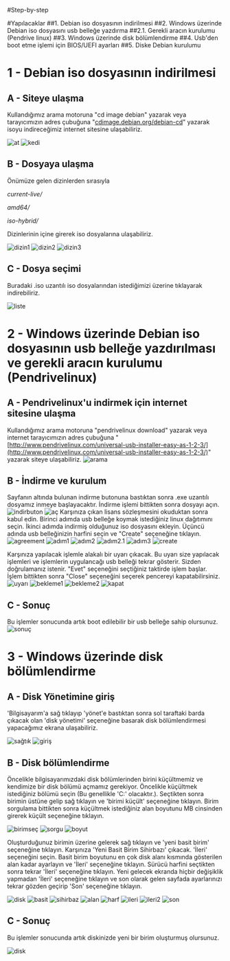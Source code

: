 #Step-by-step

#Yapılacaklar
##1. Debian iso dosyasının indirilmesi
##2. Windows üzerinde Debian iso dosyasını usb belleğe yazdırma
##2.1. Gerekli aracın kurulumu (Pendrive linux)
##3. Windows üzerinde disk bölümlendirme
##4. Usb'den boot etme işlemi için BIOS/UEFI ayarları
##5. Diske Debian kurulumu


# 1 - Debian iso dosyasının indirilmesi


## A - Siteye ulaşma

Kullandığımız arama motoruna "cd image debian" yazarak veya tarayıcımızın 
adres çubuğuna "[cdimage.debian.org/debian-cd](http://cdimage.debian.org/debian-cd/)" 
yazarak isoyu indireceğimiz internet sitesine ulaşabiliriz.

![at](https://raw.githubusercontent.com/DoraUzunsoy/Step-by-step/master/level1/1.png)
![kedi](https://raw.githubusercontent.com/DoraUzunsoy/Step-by-step/master/level1/2.png)

## B - Dosyaya ulaşma

Önümüze gelen dizinlerden sırasıyla

*current-live/*

*amd64/*

*iso-hybrid/*

Dizinlerinin içine girerek iso dosyalarına ulaşabiliriz.

![dizin1](https://raw.githubusercontent.com/DoraUzunsoy/Step-by-step/master/level1/3.png)
![dizin2](https://raw.githubusercontent.com/DoraUzunsoy/Step-by-step/master/level1/4.png)
![dizin3](https://raw.githubusercontent.com/DoraUzunsoy/Step-by-step/master/level1/5.png)

## C - Dosya seçimi

Buradaki .iso uzantılı iso dosyalarından istediğimizi üzerine tıklayarak 
indirebiliriz.

![liste](https://raw.githubusercontent.com/DoraUzunsoy/Step-by-step/master/level1/6.png)

# 2 - Windows üzerinde Debian iso dosyasının usb belleğe yazdırılması ve gerekli aracın kurulumu (Pendrivelinux)


## A - Pendrivelinux'u indirmek için internet sitesine ulaşma 

Kullandığımız arama motoruna "pendrivelinux download" yazarak veya internet
tarayıcımızın adres çubuğuna
 "[http://www.pendrivelinux.com/universal-usb-installer-easy-as-1-2-3/](http://www.pendrivelinux.com/universal-usb-installer-easy-as-1-2-3/)" 
yazarak siteye ulaşabiliriz.
![arama](https://raw.githubusercontent.com/DoraUzunsoy/Step-by-step/master/level2/2.png)

## B - İndirme ve kurulum 

Sayfanın altında bulunan indirme butonuna bastıktan sonra .exe uzantılı dosyamız inmeye başlayacaktır. İndirme işlemi bittikten sonra dosyayı açın. 
![indirbuton](https://raw.githubusercontent.com/DoraUzunsoy/Step-by-step/master/level2/3.png)
![aç](https://raw.githubusercontent.com/DoraUzunsoy/Step-by-step/master/level2/5.png)
Karşınıza çıkan lisans sözleşmesini okuduktan sonra 
kabul edin. Birinci adımda usb belleğe koymak istediğiniz linux dağıtımını seçin. İkinci adımda indirmiş olduğunuz iso dosyasını ekleyin. Üçüncü adında usb belleğinizin harfini seçin ve "Create" seçeneğine 
tıklayın. 
![agreement](https://raw.githubusercontent.com/DoraUzunsoy/Step-by-step/master/level2/6.png)
![adım1](https://raw.githubusercontent.com/DoraUzunsoy/Step-by-step/master/level2/7.png)
![adım2](https://raw.githubusercontent.com/DoraUzunsoy/Step-by-step/mastehttps://raw.githubusercontent.com/DoraUzunsoy/Step-by-step/master/level2/11.pngr/level2/8.png)
![adım2.1](https://raw.githubusercontent.com/DoraUzunsoy/Step-by-step/master/level2/9.png)
![adım3](https://raw.githubusercontent.com/DoraUzunsoy/Step-by-step/master/level2/10.png)
![create](https://raw.githubusercontent.com/DoraUzunsoy/Step-by-step/master/level2/11.png)

Karşınıza yapılacak işlemle alakalı bir uyarı çıkacak. Bu uyarı size yapılacak işlemleri ve işlemlerin uygulancağı usb belleği tekrar gösterir. Sizden doğrulamanız istenir. "Evet" seçeneğini
seçtiğiniz taktirde işlem başlar. İşlem bittikten sonra "Close" seçeneğini seçerek pencereyi kapatabilirsiniz. 
![uyarı](https://raw.githubusercontent.com/DoraUzunsoy/Step-by-step/master/level2/12.png)
![bekleme1](https://raw.githubusercontent.com/DoraUzunsoy/Step-by-step/master/level2/13.png)
![bekleme2](https://raw.githubusercontent.com/DoraUzunsoy/Step-by-step/master/level2/15.png)
![kapat](https://raw.githubusercontent.com/DoraUzunsoy/Step-by-step/master/level2/16.png)

## C - Sonuç

Bu işlemler sonucunda artık boot edilebilir bir usb belleğe sahip olursunuz.
![sonuç](https://raw.githubusercontent.com/DoraUzunsoy/Step-by-step/master/level2/17.png)



# 3 - Windows üzerinde disk bölümlendirme

## A - Disk Yönetimine giriş

'Bilgisayarım'a sağ tıklayıp 'yönet'e bastıktan sonra sol taraftaki barda çıkacak olan 'disk yönetimi' seçeneğine basarak disk bölümlendirmesi yapacağımız ekrana ulaşabiliriz.

![sağtık](https://raw.githubusercontent.com/DoraUzunsoy/Step-by-step/master/level3/1.png)
![giriş](https://raw.githubusercontent.com/DoraUzunsoy/Step-by-step/master/level3/2.png)

## B - Disk bölümlendirme

Öncelikle bilgisayarımızdaki disk bölümlerinden birini küçültmemiz ve kendimize bir disk bölümü açmamız gerekiyor. Öncelikle küçültmek istediğiniz bölümü seçin (Bu genellikle 'C:' olacaktır.). Seçtikten sonra birimin üstüne gelip sağ tıklayın ve 'birimi küçült' seçeneğine tıklayın. Birim sorgulama bittikten sonra küçültmek istediğiniz alan boyutunu MB cinsinden girerek küçült seçeneğine tıklayın.

![birimseç](https://raw.githubusercontent.com/DoraUzunsoy/Step-by-step/master/level3/4.png)
![sorgu](https://raw.githubusercontent.com/DoraUzunsoy/Step-by-step/master/level3/5.png)
![boyut](https://raw.githubusercontent.com/DoraUzunsoy/Step-by-step/master/level3/7.png)

Oluşturduğunuz birimin üzerine gelerek sağ tıklayın ve 'yeni basit birim' seçeneğine tıklayın. Karşınıza 'Yeni Basit Birim Sihirbazı' çıkacak. 'İleri' seçeneğini seçin. Basit birim boyutunu en çok disk alanı kısmında gösterilen alan kadar ayarlayın ve 'İleri' seçeneğine tıklayın. Sürücü harfini seçtikten sonra tekrar 'İleri' seçeneğine tıklayın. Yeni gelecek ekranda hiçbir değişiklik yapmadan 'İleri' seçeneğine  tıklayın ve son olarak gelen sayfada ayarlarınızı tekrar gözden geçirip 'Son' seçeneğine tıklayın.

![disk](https://raw.githubusercontent.com/DoraUzunsoy/Step-by-step/master/level3/8.png)
![basit](https://raw.githubusercontent.com/DoraUzunsoy/Step-by-step/master/level3/9.png)
![sihirbaz](https://raw.githubusercontent.com/DoraUzunsoy/Step-by-step/master/level3/10.png)
![alan](https://raw.githubusercontent.com/DoraUzunsoy/Step-by-step/master/level3/11.png)
![harf](https://raw.githubusercontent.com/DoraUzunsoy/Step-by-step/master/level3/12.png)
![ileri](https://raw.githubusercontent.com/DoraUzunsoy/Step-by-step/master/level3/13.png)
![ileri2](https://raw.githubusercontent.com/DoraUzunsoy/Step-by-step/master/level3/14.png)
![son](https://raw.githubusercontent.com/DoraUzunsoy/Step-by-step/master/level3/15.png)

## C - Sonuç

Bu işlemler sonucunda artık diskinizde yeni bir birim oluşturmuş olursunuz.

![disk](https://raw.githubusercontent.com/DoraUzunsoy/Step-by-step/master/level3/16.png)



